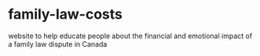 # family-law-costs
website to help educate people about the financial and emotional impact of a family law dispute in Canada
